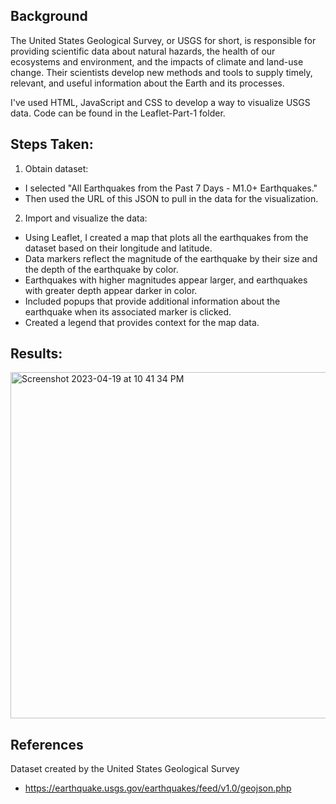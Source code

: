 ## Background
The United States Geological Survey, or USGS for short, is responsible for providing scientific data about natural hazards, the health of our ecosystems and environment, and the impacts of climate and land-use change. Their scientists develop new methods and tools to supply timely, relevant, and useful information about the Earth and its processes.

I've used HTML, JavaScript and CSS to develop a way to visualize USGS data. Code can be found in the Leaflet-Part-1 folder. 

## Steps Taken: 
1. Obtain dataset: 
- I selected  "All Earthquakes from the Past 7 Days - M1.0+ Earthquakes." 
- Then used the URL of this JSON to pull in the data for the visualization.

2. Import and visualize the data: 
- Using Leaflet, I created a map that plots all the earthquakes from the dataset based on their longitude and latitude.
- Data markers reflect the magnitude of the earthquake by their size and the depth of the earthquake by color. 
- Earthquakes with higher magnitudes appear larger, and earthquakes with greater depth appear darker in color.
- Included popups that provide additional information about the earthquake when its associated marker is clicked.
- Created a legend that provides context for the map data.

## Results: 

<img width="554" alt="Screenshot 2023-04-19 at 10 41 34 PM" src="https://user-images.githubusercontent.com/119654958/233273040-32296e06-2bd8-456f-927f-1652009d3cc4.png">

## References
Dataset created by the United States Geological Survey
- https://earthquake.usgs.gov/earthquakes/feed/v1.0/geojson.php
